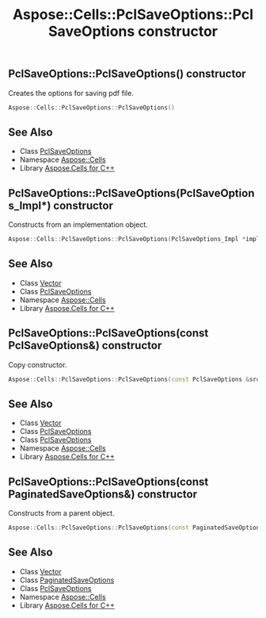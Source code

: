 ﻿---
title: Aspose::Cells::PclSaveOptions::PclSaveOptions constructor
linktitle: PclSaveOptions
second_title: Aspose.Cells for C++ API Reference
description: 'Aspose::Cells::PclSaveOptions::PclSaveOptions constructor. Creates the options for saving pdf file in C++.'
type: docs
weight: 100
url: /cpp/aspose.cells/pclsaveoptions/pclsaveoptions/
---
## PclSaveOptions::PclSaveOptions() constructor


Creates the options for saving pdf file.

```cpp
Aspose::Cells::PclSaveOptions::PclSaveOptions()
```

## See Also

* Class [PclSaveOptions](../)
* Namespace [Aspose::Cells](../../)
* Library [Aspose.Cells for C++](../../../)
## PclSaveOptions::PclSaveOptions(PclSaveOptions_Impl*) constructor


Constructs from an implementation object.

```cpp
Aspose::Cells::PclSaveOptions::PclSaveOptions(PclSaveOptions_Impl *impl)
```

## See Also

* Class [Vector](../../vector/)
* Class [PclSaveOptions](../)
* Namespace [Aspose::Cells](../../)
* Library [Aspose.Cells for C++](../../../)
## PclSaveOptions::PclSaveOptions(const PclSaveOptions\&) constructor


Copy constructor.

```cpp
Aspose::Cells::PclSaveOptions::PclSaveOptions(const PclSaveOptions &src)
```

## See Also

* Class [Vector](../../vector/)
* Class [PclSaveOptions](../)
* Class [PclSaveOptions](../)
* Namespace [Aspose::Cells](../../)
* Library [Aspose.Cells for C++](../../../)
## PclSaveOptions::PclSaveOptions(const PaginatedSaveOptions\&) constructor


Constructs from a parent object.

```cpp
Aspose::Cells::PclSaveOptions::PclSaveOptions(const PaginatedSaveOptions &src)
```

## See Also

* Class [Vector](../../vector/)
* Class [PaginatedSaveOptions](../../paginatedsaveoptions/)
* Class [PclSaveOptions](../)
* Namespace [Aspose::Cells](../../)
* Library [Aspose.Cells for C++](../../../)
